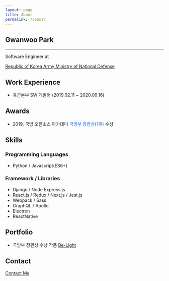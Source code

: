 ```yaml
---
layout: page
title: About
permalink: /about/
---
```


## Gwanwoo Park

---

Software Engineer at

[Republic of Korea Army Ministry of National Defense](https://army.mil.kr/)


## Work Experience

* 육군본부 SW 개발병 (2019.02.11 ~ 2020.09.16)

## Awards

* 2019, 국방 오픈소스 아카데미 <span style="color:cornflowerblue; font-weight: bold;">국방부 장관상(1위)</span> 수상

## Skills

### Programming Languages

* Python / Javascript(ES6+)

### Framework / Libraries
* Django / Node Express.js
* React.js / Redux / Next.js / Jest.js
* Webpack / Sass
* GraphQL / Apollo
* Electron
* ReactNative

## Portfolio

* 국방부 장관상 수상 작품 [Be-Light](https://github.com/gwanwoodev/be-light)


## Contact

[Contact Me](https://gwanwoodev.github.io/contact)